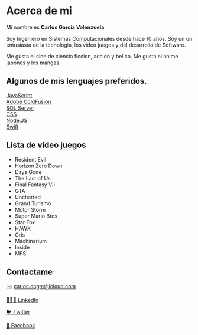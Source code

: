 # Acerca de mi
Mi nombre es **Carlos Garcia Valenzuela**

Soy Ingeniero en Sistemas Computacionales desde hace 10 años.
Soy un un entusiasta de la tecnologia, los video juegos y del desarrollo de Software.

Me gusta el cine de ciencia ficcion, accion y belico. Me gusta el anime japones y los mangas.

## Algunos de mis lenguajes preferidos.

[JavaScript](Support/JS.md)<br>
[Adobe ColdFusion](Support/ACF.md)<br>
[SQL Server](Support/SQL.md)<br>
[CSS](Support/CSS.md)<br>
[Node.JS](Support/NJS.md)<br>
[Swift](Support/SW.md)

## Lista de video juegos 

- Resident Evil
- Horizon Zero Down
- Days Gone
- The Last of Us
- Final Fantasy VII
- GTA
- Uncharted
- Grand Turismo
- Motor Storm
- Super Mario Bros
- Star Fox
- HAWX
- Gris
- Machinarium
- Inside
- MFS

## Contactame

✉️ carlos.cagm@icloud.com

[👨🏻‍💻 LinkedIn](https://www.linkedin.com/in/isc-cagv/) 

[🐦 Twitter](https://twitter.com/CarlosCagm/)

[📘 Facebook](https://www.facebook.com/charls.ackerman)

